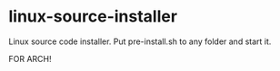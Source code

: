 # linux-source-installer
Linux source code installer. Put pre-install.sh to any folder and start it.


FOR ARCH!
